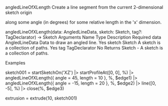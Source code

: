 angledLineOfXLength
Create a line segment from the current 2-dimensional sketch origin

along some angle (in degrees) for some relative length in the 'x' dimension.


angledLineOfXLength(data: AngledLineData, sketch: Sketch, tag?: TagDeclarator) -> Sketch
Arguments
Name	Type	Description	Required
data	AngledLineData	Data to draw an angled line.	Yes
sketch	Sketch	A sketch is a collection of paths.	Yes
tag	TagDeclarator		No
Returns
Sketch - A sketch is a collection of paths.

Examples

sketch001 = startSketchOn('XZ')
  |> startProfileAt([0, 0], %)
  |> angledLineOfXLength({ angle = 45, length = 10 }, %, $edge1)
  |> angledLineOfXLength({ angle = -15, length = 20 }, %, $edge2)
  |> line([0, -5], %)
  |> close(%, $edge3)

extrusion = extrude(10, sketch001)

